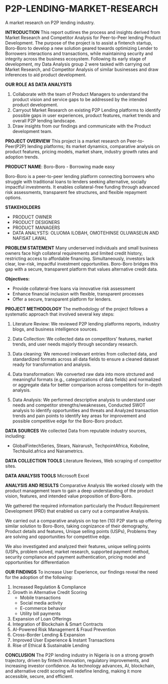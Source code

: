 # P2P-LENDING-MARKET-RESEARCH
A market research on P2P lending industry.

**INTRODUCTION**
This report outlines the process and insights derived from Market Research and Competitor Analysis for Peer-to-Peer lending Product Development. The purpose of the project is to assist a fintench startup, Boro-Boro to develop a new solution geared towards optimizing Lender to Borrowers interactions and transactions, while maintaining security and integrity across the business ecosystem. Following its early stage of development, my Data Analysis group 2 were tasked with carrying out Market Research, and Competitor Analysis of similar businesses and draw inferences to aid product development.


**OUR ROLE AS DATA ANALYSTS**
1. Collaborate with the team of Product Managers to understand the product vision and service gaps to be addressed by the intended product development.
2. Carryout Market Research on existing P2P Lending platforms to identify possible gaps in user experiences, product features, market trends and overall P2P lending landscape.
3. Draw insights from our findings and communicate with the Product development team.


**PROJECT OVERVIEW**
This project is a market research on Peer-to-Peer(P2P) lending platforms; its market dynamics, comparative analysis on product features, pricing models, market share, industry growth rates and adoption trends.


**PRODUCT NAME**: Boro-Boro - Borrowing made easy

Boro-Boro is a peer-to-peer lending platform connecting borrowers who struggle with traditional loans to lenders seeking alternative, socially impactful investments. It enables collateral-free funding through advanced risk assessments, transparent fee structures, and flexible repayment options.


**STAKEHOLDERS**

 - PRODUCT OWNER
 - PRODUCT DESIGNERS
 - PRODUCT MANAGERS
 - DATA ANALYSTS: OLUOMA ILOBAH, OMOTEHINSE OLUWASEUN AND NAFISAT LAWAL


**PROBLEM STATEMENT**
Many underserved individuals and small business owners face high collateral requirements and limited credit history, restricting access to affordable financing. Simultaneously, investors lack clear, low-risk, impactful investment opportunities. Boro-Boro bridges this gap with a secure, transparent platform that values alternative credit data.

**Objectives:**
- Provide collateral-free loans via innovative risk assessment
- Enhance financial inclusion with flexible, transparent processes
- Offer a secure, transparent platform for lenders.



**PROJECT METHODOLOGY**
The methodology of the project follows a systematic approach that involved several key steps:

1. Literature Review: We reviewed P2P lending platforms reports, industry blogs, and business intelligence sources.

2. Data Collection: We collected data on competitors’ features, market trends, and user needs majorly through secondary research.

3. Data cleaning: We removed irrelevant entries from collected data, and standardized formats across all data fields to ensure a cleaned 
   dataset ready for transformation and analysis.

4. Data transformation: We converted raw data into more strctured and meaningful formats (e.g., categorizations of data fields) and 
   normalized or aggregate data for better comparison across competitors for in-depth analysis.

5. Data Analysis: We performed descriptive analysis to understand user needs and competitor strengths/weaknesses, Conducted SWOT analysis 
   to identify opportunities and threats and Analyzed transaction trends and pain points to identify key areas for improvement and 
   possible competitive edge for the Boro-Boro product.


**DATA SOURCES**
  We collected Data from reputable industry sources, including:
- GlobalFintechSeries, Stears, Nairarush, TechpointAfrica, Koboline, Techbuild.africa and Nairametrics.


**DATA COLLECTION TOOLS**
Literature Reviews, Web scraping of competitor sites.


**DATA ANALYSIS TOOLS**
Microsoft Excel




**ANALYSIS AND RESULTS**
Comparative Analysis
We worked closely with the product management team to gain a deep understanding of the product vision, features, and intended value proposition of Boro-Boro.

We gathered the required information particularly the Product Requirement Development (PRD) that enabled us carry out a comparative Analysis.

We carried out a comparative analysis on top ten (10) P2P starts up offering similar solution to Boro-Boro, taking cognizance of their demography, Product details and features, Unique selling points (USPs), Problems they are solving and opportunities for competitive edge.

We also investigated and analyzed their features, unique selling points (USPs, problem solved, market research, supported payment method, security compliance and payment authentication, pricing model and opportunities for differentiation


**OUR FINDINGS**
To increase User Experience, our findings reveal the need for the adoption of the following:
1. Increased Regulation & Compliance
2. Growth in Alternative Credit Scoring
   - Mobile transactions
   - Social media activity
   - E-commerce behavior
   - Utility bill payments
3. Expansion of Loan Offerings
4. Integration of Blockchain & Smart Contracts
5. AI-Powered Risk Management & Fraud Prevention
6. Cross-Border Lending & Expansion
7. Improved User Experience & Instant Transactions
8. Rise of Ethical & Sustainable Lending


**CONCLUSION**
The P2P lending industry in Nigeria is on a strong growth trajectory, driven by fintech innovation, regulatory improvements, and increasing investor confidence. As technology advances, AI, blockchain, and alternative credit scoring will redefine lending, making it more accessible, secure, and efficient.







